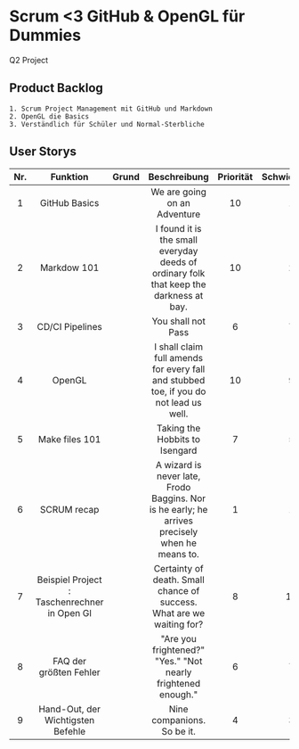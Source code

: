 # Scrum <3 GitHub & OpenGL für Dummies
Q2 Project

## Product Backlog
    1. Scrum Project Management mit GitHub und Markdown
    2. OpenGL die Basics
    3. Verständlich für Schüler und Normal-Sterbliche

## User Storys
|Nr. | Funktion | Grund | Beschreibung | Priorität | Schwierigkeit |
|:--:|:--------:|:-----:|:----:|:-----:|:--:|
|1   | GitHub Basics | | We are going on an Adventure | 10 | 1 |
|2   | Markdow 101 | | I found it is the small everyday deeds of ordinary folk that keep the darkness at bay. | 10 | 2 |
|3   | CD/CI Pipelines | | You shall not Pass | 6 | 7 |
|4   | OpenGL | | I shall claim full amends for every fall and stubbed toe, if you do not lead us well. | 10 | 9 |
|5   | Make files 101 | | Taking the Hobbits to Isengard | 7 | 5 |
|6   | SCRUM recap | | A wizard is never late, Frodo Baggins. Nor is he early; he arrives precisely when he means to. | 1 | 1 |
|7   | Beispiel Project : Taschenrechner in Open Gl | | Certainty of death. Small chance of success. What are we waiting for? | 8 | 10|
|8   | FAQ der größten Fehler | | "Are you frightened?" "Yes." "Not nearly frightened enough." | 6 | 7 |
|9   | Hand-Out, der Wichtigsten Befehle | | Nine companions. So be it. | 4 | 3 |
